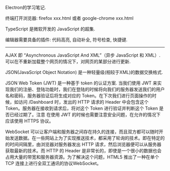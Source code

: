 Electron的学习笔记.

终端打开浏览器: firefox xxx.html 或者 google-chrome xxx.html

TypeScript 是微软开发的 JavaScript 的超集.

编辑器需要具备的插件: 代码高亮, 自动补全, 符号检查, 快捷键.

---

AJAX 即 “Asynchronous JavaScript And XML”（异步 JavaScript 和 XML）.可以在不重新加载整个网页的情况下，对网页的某部分进行更新.

JSON\(JavaScript Object Notation\) 是一种轻量级\(相较于XML\)的数据交换格式.

JSON Web Token \(JWT\) 是一种基于 token 的认证方案. 当我们使用 JWT 来实现我们的注册、登陆功能时，我们在登陆的时候将向我们的服务器发送我们的用户名和密码，服务器验证后将生成对应的 Token。在下次我们进行页面操作的时候，如访问 /Dashboard 时，发出的 HTTP 请求的 Header 中会包含这个 Token。服务器在接收到请求后，将对这个 Token 进行验证并判断这个 Token 是否已经过期了。注意 在使用 JWT 的时候也需要注意安全问题，在允许的情况下应该使用 HTTPS 协议。

WebSocket 可以让客户端和服务器之间存在持久的连接，而且双方都可以随时开始发送数据。在一些网站上为了实现推送技术，都采用了轮询的技术。即在特定的的时间间隔里，由浏览器对服务器发出 HTTP 请求，然后浏览器便可以从服务器获取最新的技术。而 HTTP 的 Header 是非常长的，即使是一个很小的数据也会占用大量的带宽和服务器资源。为了解决这个问题，HTML5 推出了一种在单个 TCP 连接上进行全双工通讯的协议WebSocket。

